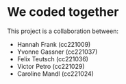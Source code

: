 # We coded together

This project is a collaboration between:

- Hannah Frank (cc221009)
- Yvonne Gassner (cc221037)
- Felix Teutsch (cc221036)
- Victor Petro (cc221029)
- Caroline Mandl (cc221024)
